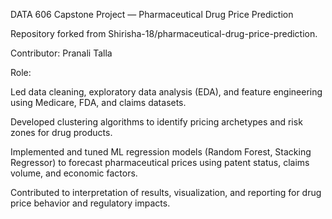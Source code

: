 DATA 606 Capstone Project — Pharmaceutical Drug Price Prediction

Repository forked from Shirisha-18/pharmaceutical-drug-price-prediction.

Contributor: Pranali Talla

Role:

Led data cleaning, exploratory data analysis (EDA), and feature engineering using Medicare, FDA, and claims datasets.

Developed clustering algorithms to identify pricing archetypes and risk zones for drug products.

Implemented and tuned ML regression models (Random Forest, Stacking Regressor) to forecast pharmaceutical prices using patent status, claims volume, and economic factors.

Contributed to interpretation of results, visualization, and reporting for drug price behavior and regulatory impacts.
